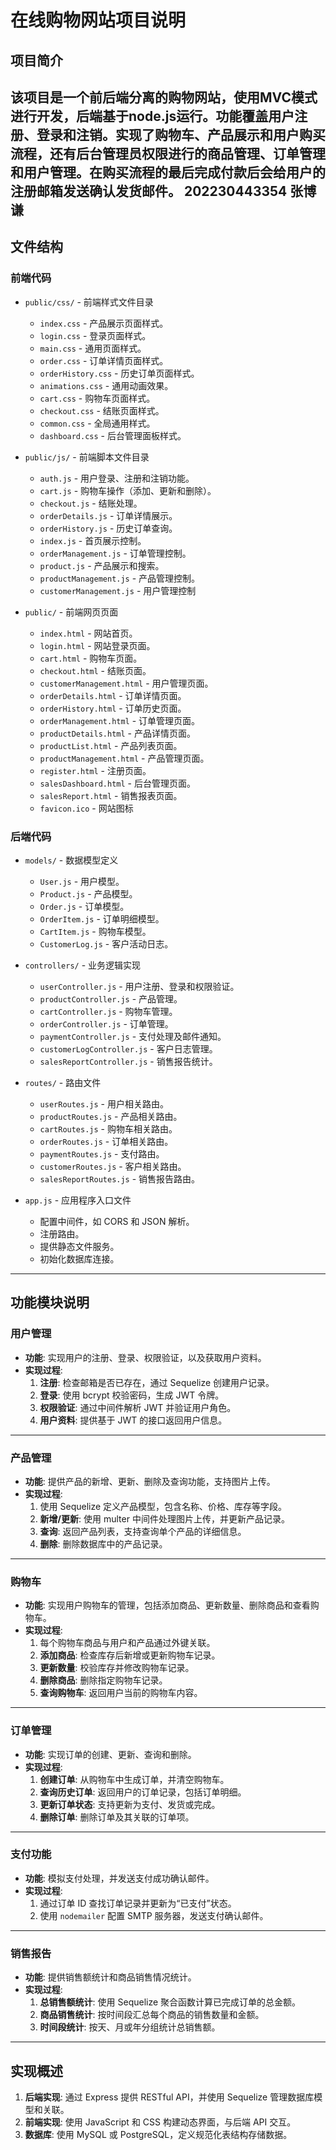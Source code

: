 # 在线购物网站项目说明

## 项目简介
该项目是一个前后端分离的购物网站，使用MVC模式进行开发，后端基于node.js运行。功能覆盖用户注册、登录和注销。实现了购物车、产品展示和用户购买流程，还有后台管理员权限进行的商品管理、订单管理和用户管理。在购买流程的最后完成付款后会给用户的注册邮箱发送确认发货邮件。
202230443354 张博谦
---

## 文件结构

### 前端代码
- `public/css/` - 前端样式文件目录
  - `index.css` - 产品展示页面样式。
  - `login.css` - 登录页面样式。
  - `main.css` - 通用页面样式。
  - `order.css` - 订单详情页面样式。
  - `orderHistory.css` - 历史订单页面样式。
  - `animations.css` - 通用动画效果。
  - `cart.css` - 购物车页面样式。
  - `checkout.css` - 结账页面样式。
  - `common.css` - 全局通用样式。
  - `dashboard.css` - 后台管理面板样式。

- `public/js/` - 前端脚本文件目录
  - `auth.js` - 用户登录、注册和注销功能。
  - `cart.js` - 购物车操作（添加、更新和删除）。
  - `checkout.js` - 结账处理。
  - `orderDetails.js` - 订单详情展示。
  - `orderHistory.js` - 历史订单查询。
  - `index.js` - 首页展示控制。
  - `orderManagement.js` - 订单管理控制。
  - `product.js` - 产品展示和搜索。
  - `productManagement.js` - 产品管理控制。
  - `customerManagement.js` - 用户管理控制

- `public/` - 前端网页页面
  - `index.html` - 网站首页。
  - `login.html` - 网站登录页面。
  - `cart.html` - 购物车页面。
  - `checkout.html` - 结账页面。
  - `customerManagement.html` - 用户管理页面。
  - `orderDetails.html` - 订单详情页面。
  - `orderHistory.html` - 订单历史页面。
  - `orderManagement.html` - 订单管理页面。
  - `productDetails.html` - 产品详情页面。
  - `productList.html` - 产品列表页面。
  - `productManagement.html` - 产品管理页面。
  - `register.html` - 注册页面。
  - `salesDashboard.html` - 后台管理页面。
  - `salesReport.html` - 销售报表页面。
  - `favicon.ico` - 网站图标

### 后端代码
- `models/` - 数据模型定义
  - `User.js` - 用户模型。
  - `Product.js` - 产品模型。
  - `Order.js` - 订单模型。
  - `OrderItem.js` - 订单明细模型。
  - `CartItem.js` - 购物车模型。
  - `CustomerLog.js` - 客户活动日志。

- `controllers/` - 业务逻辑实现
  - `userController.js` - 用户注册、登录和权限验证。
  - `productController.js` - 产品管理。
  - `cartController.js` - 购物车管理。
  - `orderController.js` - 订单管理。
  - `paymentController.js` - 支付处理及邮件通知。
  - `customerLogController.js` - 客户日志管理。
  - `salesReportController.js` - 销售报告统计。

- `routes/` - 路由文件
  - `userRoutes.js` - 用户相关路由。
  - `productRoutes.js` - 产品相关路由。
  - `cartRoutes.js` - 购物车相关路由。
  - `orderRoutes.js` - 订单相关路由。
  - `paymentRoutes.js` - 支付路由。
  - `customerRoutes.js` - 客户相关路由。
  - `salesReportRoutes.js` - 销售报告路由。

- `app.js` - 应用程序入口文件
  - 配置中间件，如 CORS 和 JSON 解析。
  - 注册路由。
  - 提供静态文件服务。
  - 初始化数据库连接。

---

## 功能模块说明

### 用户管理
- **功能**: 实现用户的注册、登录、权限验证，以及获取用户资料。
- **实现过程**:
  1. **注册**: 检查邮箱是否已存在，通过 Sequelize 创建用户记录。
  2. **登录**: 使用 bcrypt 校验密码，生成 JWT 令牌。
  3. **权限验证**: 通过中间件解析 JWT 并验证用户角色。
  4. **用户资料**: 提供基于 JWT 的接口返回用户信息。

---

### 产品管理
- **功能**: 提供产品的新增、更新、删除及查询功能，支持图片上传。
- **实现过程**:
  1. 使用 Sequelize 定义产品模型，包含名称、价格、库存等字段。
  2. **新增/更新**: 使用 multer 中间件处理图片上传，并更新产品记录。
  3. **查询**: 返回产品列表，支持查询单个产品的详细信息。
  4. **删除**: 删除数据库中的产品记录。

---

### 购物车
- **功能**: 实现用户购物车的管理，包括添加商品、更新数量、删除商品和查看购物车。
- **实现过程**:
  1. 每个购物车商品与用户和产品通过外键关联。
  2. **添加商品**: 检查库存后新增或更新购物车记录。
  3. **更新数量**: 校验库存并修改购物车记录。
  4. **删除商品**: 删除指定购物车记录。
  5. **查询购物车**: 返回用户当前的购物车内容。

---

### 订单管理
- **功能**: 实现订单的创建、更新、查询和删除。
- **实现过程**:
  1. **创建订单**: 从购物车中生成订单，并清空购物车。
  2. **查询历史订单**: 返回用户的订单记录，包括订单明细。
  3. **更新订单状态**: 支持更新为支付、发货或完成。
  4. **删除订单**: 删除订单及其关联的订单项。

---

### 支付功能
- **功能**: 模拟支付处理，并发送支付成功确认邮件。
- **实现过程**:
  1. 通过订单 ID 查找订单记录并更新为“已支付”状态。
  2. 使用 `nodemailer` 配置 SMTP 服务器，发送支付确认邮件。

---

### 销售报告
- **功能**: 提供销售额统计和商品销售情况统计。
- **实现过程**:
  1. **总销售额统计**: 使用 Sequelize 聚合函数计算已完成订单的总金额。
  2. **商品销售统计**: 按时间段汇总每个商品的销售数量和金额。
  3. **时间段统计**: 按天、月或年分组统计总销售额。

---

## 实现概述
1. **后端实现**: 通过 Express 提供 RESTful API，并使用 Sequelize 管理数据库模型和关联。
2. **前端实现**: 使用 JavaScript 和 CSS 构建动态界面，与后端 API 交互。
3. **数据库**: 使用 MySQL 或 PostgreSQL，定义规范化表结构存储数据。
